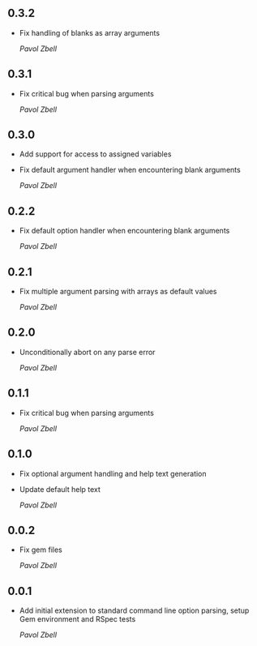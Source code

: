 ## 0.3.2

*   Fix handling of blanks as array arguments 

    *Pavol Zbell*

## 0.3.1

*   Fix critical bug when parsing arguments 

    *Pavol Zbell*

## 0.3.0

*   Add support for access to assigned variables

*   Fix default argument handler when encountering blank arguments 

    *Pavol Zbell*

## 0.2.2

*   Fix default option handler when encountering blank arguments 

    *Pavol Zbell*

## 0.2.1

*   Fix multiple argument parsing with arrays as default values

    *Pavol Zbell*

## 0.2.0

*   Unconditionally abort on any parse error

    *Pavol Zbell*

## 0.1.1

*   Fix critical bug when parsing arguments

    *Pavol Zbell*

## 0.1.0

*   Fix optional argument handling and help text generation

*   Update default help text 

    *Pavol Zbell*

## 0.0.2

*   Fix gem files 

    *Pavol Zbell*

## 0.0.1

*   Add initial extension to standard command line option parsing, setup Gem environment and RSpec tests 

    *Pavol Zbell*
